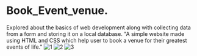 # Book_Event_venue.
Explored about the basics of web development along with collecting data from a form and storing it on a local database.
"A simple website made using HTML and CSS which help user to book a venue for their greatest events of life."
![1](https://github.com/2002rahuls/book_with_us/assets/106743861/a1a5cb8f-960b-4fe0-9c99-6d94a14bb914)
![2](https://github.com/2002rahuls/book_with_us/assets/106743861/8b434044-e3e9-4533-b8f9-3ffc21593f31)
![3](https://github.com/2002rahuls/book_with_us/assets/106743861/2cea9547-923f-46a2-b3d7-6ae47ba334cf)
